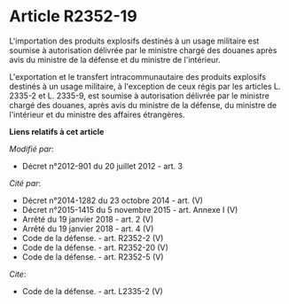 # Article R2352-19

L'importation des produits explosifs destinés à un usage militaire est soumise à autorisation délivrée par le ministre chargé
des douanes après avis du ministre de la défense et du ministre de l'intérieur. 

L'exportation et le transfert intracommunautaire des produits explosifs destinés à un usage militaire, à l'exception de ceux
régis par les articles L. 2335-2 et L. 2335-9, est soumise à autorisation délivrée par le ministre chargé des douanes, après
avis du ministre de la défense, du ministre de l'intérieur et du ministre des affaires étrangères.

**Liens relatifs à cet article**

_Modifié par_:

  - Décret n°2012-901 du 20 juillet 2012 - art. 3

_Cité par_:

  - Décret n°2014-1282 du 23 octobre 2014 - art. (V)
  - Décret n°2015-1415 du 5 novembre 2015 - art. Annexe I (V)
  - Arrêté du 19 janvier 2018 - art. 2 (V)
  - Arrêté du 19 janvier 2018 - art. 4 (V)
  - Code de la défense. - art. R2352-2 (V)
  - Code de la défense. - art. R2352-20 (V)
  - Code de la défense. - art. R2352-5 (V)

_Cite_:

  - Code de la défense. - art. L2335-2 (V)

